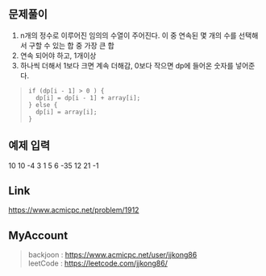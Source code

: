 ## 문제풀이
 1. n개의 정수로 이루어진 임의의 수열이 주어진다. 이 중 연속된 몇 개의 수를 선택해서 구할 수 있는 합 중 가장 큰 합
 2. 연속 되어야 하고, 1개이상
 3. 하나씩 더해서 1보다 크면 계속 더해감, 0보다 작으면 dp에 들어온 숫자를 넣어준다.
 
> ```
> if (dp[i - 1] > 0 ) {
> 	dp[i] = dp[i - 1] + array[i];
> } else {
> 	dp[i] = array[i];
> }
> ```

## 예제 입력
10
10 -4 3 1 5 6 -35 12 21 -1

## Link
https://www.acmicpc.net/problem/1912

## MyAccount

> backjoon : <https://www.acmicpc.net/user/jjkong86>  
> leetCode : <https://leetcode.com/jjkong86/>
